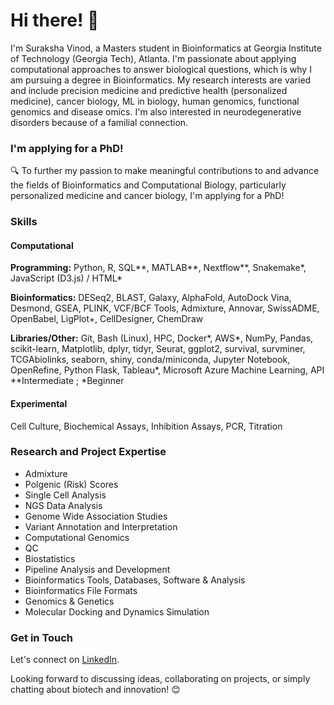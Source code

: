 # Hi there! 👋

I'm Suraksha Vinod, a Masters student in Bioinformatics at Georgia Institute of Technology (Georgia Tech), Atlanta. I'm passionate about applying computational approaches to answer biological questions, which is why I am pursuing a degree in Bioinformatics. My research interests are varied and include precision medicine and predictive health (personalized medicine), cancer biology, ML in biology, human genomics, functional genomics and disease omics. I'm also interested in neurodegenerative disorders because of a familial connection.

### I'm applying for a PhD!
🔍 To further my passion to make meaningful contributions to and advance the fields of Bioinformatics and Computational Biology, particularly personalized medicine and cancer biology, I'm applying for a PhD!

### Skills

#### Computational
  **Programming:** Python, R, SQL**, MATLAB**, Nextflow**, Snakemake\*, JavaScript (D3.js) / HTML\*
  
  **Bioinformatics:** DESeq2, BLAST, Galaxy, AlphaFold, AutoDock Vina, Desmond, GSEA, PLINK, VCF/BCF Tools, Admixture, Annovar, SwissADME, OpenBabel, LigPlot+, CellDesigner, ChemDraw 
  
  **Libraries/Other:** Git, Bash (Linux), HPC, Docker\*, AWS\*, NumPy, Pandas, scikit-learn, Matplotlib, dplyr, tidyr, Seurat, ggplot2, survival, survminer, TCGAbiolinks, seaborn, shiny, conda/miniconda, Jupyter Notebook, OpenRefine, Python Flask, Tableau\*, Microsoft Azure Machine Learning, API 
    **Intermediate ; \*Beginner 
  
#### Experimental
  Cell Culture, Biochemical Assays, Inhibition Assays, PCR, Titration

### Research and Project Expertise
- Admixture
- Polgenic (Risk) Scores
- Single Cell Analysis
- NGS Data Analysis
- Genome Wide Association Studies
- Variant Annotation and Interpretation
- Computational Genomics
- QC
- Biostatistics
- Pipeline Analysis and Development
- Bioinformatics Tools, Databases, Software & Analysis
- Bioinformatics File Formats
- Genomics & Genetics
- Molecular Docking and Dynamics Simulation

### Get in Touch

Let's connect on [LinkedIn](https://www.linkedin.com/in/surakshavinod/).



Looking forward to discussing ideas, collaborating on projects, or simply chatting about biotech and innovation! 😊
